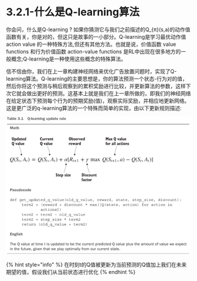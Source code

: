 # 3.2.1-什么是Q-learning算法

你会问，什么是Q-learning ? 如果你猜测它与我们之前描述的Q\_{π}\(s,a\)的动作值函数有关，你是对的，但这只是故事的一小部分。Q-learning是学习最优动作值 action value 的一种特殊方法,但还有其他方法。也就是说，价值函数 value functions 和行为价值函数 action-value functions 是RL中出现在很多地方的一般概念;Q-learning是一种使用这些概念的特殊算法。

信不信由你，我们在上一章构建神经网络来优化广告放置问题时，实现了Q-learning算法。Q-learning的主要思想是，你的算法预测一个状态-行为对的值，然后你将这个预测与稍后观察到的累积奖励进行比较，并更新算法的参数，这样下次它就会做出更好的预测。这基本上就是我们在上一章所做的，即我们的神经网络在给定状态下预测每个行为的预期奖励\(值\)，观察实际奖励，并相应地更新网络。这是更广泛的q-learning算法的一个特殊而简单的实现，由以下更新规则描述:

![](../../.gitbook/assets/image%20%2890%29.png)

{% hint style="info" %}
在时刻t的Q值被更新为当前预测的Q值加上我们在未来期望的值，假设我们从当前状态进行优化
{% endhint %}























